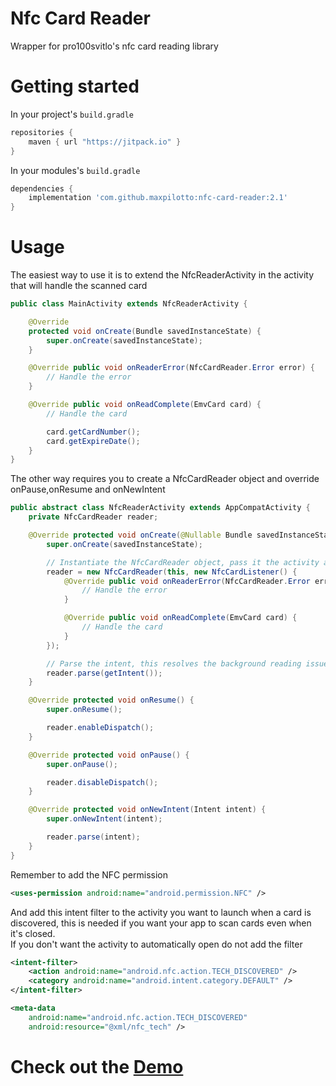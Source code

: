 # Nfc Card Reader
Wrapper for pro100svitlo's nfc card reading library 

# Getting started
In your project's `build.gradle`
```gradle
repositories {
	maven { url "https://jitpack.io" }
}
```

In your modules's `build.gradle`
```gradle 
dependencies {
    implementation 'com.github.maxpilotto:nfc-card-reader:2.1'
}
```

# Usage
The easiest way to use it is to extend the NfcReaderActivity in the activity that will handle the scanned card
```java
public class MainActivity extends NfcReaderActivity {

    @Override
    protected void onCreate(Bundle savedInstanceState) {
        super.onCreate(savedInstanceState);
    }

    @Override public void onReaderError(NfcCardReader.Error error) {
        // Handle the error
    }

    @Override public void onReadComplete(EmvCard card) {
        // Handle the card

        card.getCardNumber();
        card.getExpireDate();
    }
}

```

The other way requires you to create a NfcCardReader object and override onPause,onResume and onNewIntent
``` java
public abstract class NfcReaderActivity extends AppCompatActivity {
    private NfcCardReader reader;

    @Override protected void onCreate(@Nullable Bundle savedInstanceState) {
        super.onCreate(savedInstanceState);

        // Instantiate the NfcCardReader object, pass it the activity and the listener
        reader = new NfcCardReader(this, new NfcCardListener() {
            @Override public void onReaderError(NfcCardReader.Error error) {
                // Handle the error
            }

            @Override public void onReadComplete(EmvCard card) {
                // Handle the card
            }
        });

        // Parse the intent, this resolves the background reading issues
        reader.parse(getIntent());
    }

    @Override protected void onResume() {
        super.onResume();

        reader.enableDispatch();
    }

    @Override protected void onPause() {
        super.onPause();

        reader.disableDispatch();
    }

    @Override protected void onNewIntent(Intent intent) {
        super.onNewIntent(intent);

        reader.parse(intent);
    }
}
```

Remember to add the NFC permission
```xml
<uses-permission android:name="android.permission.NFC" />
```

And add this intent filter to the activity you want to launch when a card is discovered, this is needed if you want your app to scan cards even when it's closed.  
If you don't want the activity to automatically open do not add the filter
```xml
<intent-filter>
    <action android:name="android.nfc.action.TECH_DISCOVERED" />
    <category android:name="android.intent.category.DEFAULT" />
</intent-filter>

<meta-data
    android:name="android.nfc.action.TECH_DISCOVERED"
    android:resource="@xml/nfc_tech" />
```
# Check out the [Demo](https://github.com/maxpilotto/nfc-card-reader/releases)
